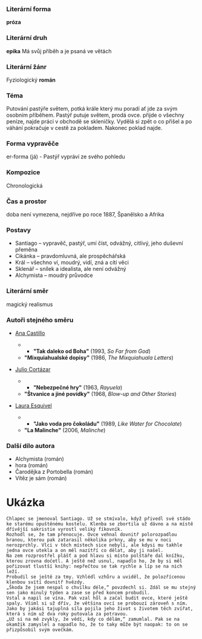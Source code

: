 ### **Literární forma**
**próza**

### **Literární druh**
**epika**
Má svůj příběh a je psaná ve větách

### **Literární žánr**
Fyziologický **román**

### Téma
Putování pastýře světem, potká krále který mu poradí ať jde za svým osobním příběhem.
Pastýř putuje světem, prodá ovce. přijde o všechny peníze, najde práci v obchodě se skleničky.
Vydělá si zpět o co přišel a po váhání pokračuje v cestě za pokladem. Nakonec poklad najde.

### Forma vypravěče
er-forma (já) - Pastýř vypráví ze svého pohledu

### Kompozice
Chronologická

### Čas a prostor
doba není vymezena, nejdříve po roce 1887, Španělsko a Afrika

### Postavy
- Santiago – vypravěč, pastýř, umí číst, odvážný, citlivý, jeho duševní přeměna
- Cikánka – pravdomluvná, ale prospěchářská
- Král – všechno ví, moudrý, vidí, zná a cítí věci
- Sklenář – snílek a idealista, ale není odvážný
- Alchymista – moudrý průvodce

### Literární směr
magický realismus

### Autoři stejného směru
- [Ana Castillo](https://cs.wikipedia.org/w/index.php?title=Ana_Castillo&action=edit&redlink=1 "Ana Castillo (stránka neexistuje)")
	- - **"Tak daleko od Boha"** (1993, _So Far from God_)
	- **"Mixquiahualské dopisy"** (1986, _The Mixquiahuala Letters_)
	
- [Julio Cortázar](https://cs.wikipedia.org/wiki/Julio_Cort%C3%A1zar "Julio Cortázar")
	- - **"Nebezpečné hry"** (1963, _Rayuela_)
	- **"Štvanice a jiné povídky"** (1968, _Blow-up and Other Stories_)
	
- [Laura Esquivel](https://cs.wikipedia.org/wiki/Laura_Esquivel "Laura Esquivel")
	- - **"Jako voda pro čokoládu"** (1989, _Like Water for Chocolate_)
	- **"La Malinche"** (2006, _Malinche_)

### Další dílo autora
- Alchymista (román)
- hora (román)
- Čarodějka z Portobella (román)
- Vítěz je sám (román)


# Ukázka

```
Chlapec se jmenoval Santiago. Už se stmívalo, když přivedl své stádo ke starému opuštěnému kostelu. Klenba se zbortila už dávno a na místě dřívější sakristie vyrostl veliký fíkovník.  
Rozhodl se, že tam přenocuje. Ovce vehnal dovnitř polorozpadlou branou, kterou pak zatarasil několika prkny, aby se mu v noci nerozprchly. Vlci v těch místech sice nebyli, ale kdysi mu takhle jedna ovce utekla a on měl nazítří co dělat, aby ji našel.  
Na zem rozprostřel plášť a pod hlavu si místo polštáře dal knížku, kterou zrovna dočetl. A ještě než usnul, napadlo ho, že by si měl pořizovat tlustší knihy: nepřečtou se tak rychle a líp se na nich leží.  
Probudil se ještě za tmy. Vzhlédl vzhůru a uviděl, že polozřícenou klenbou svítí dovnitř hvězdy.  
„Škoda že jsem nespal o chvilku déle,“ povzdechl si. Zdál se mu stejný sen jako minulý týden a zase se před koncem probudil.  
Vstal a napil se vína. Pak vzal hůl a začal budit ovce, které ještě spaly. Všiml si už dřív, že většina ovcí se probouzí zároveň s ním. Jako by jakási tajuplná síla pojila jeho život s životem těch zvířat, která s ním už dva roky putovala za potravou.  
„Už si na mě zvykly, že vědí, kdy co dělám,“ zamumlal. Pak se na okamžik zamyslel a napadlo ho, že to taky může být naopak: to on se přizpůsobil svým ovečkám.
```
